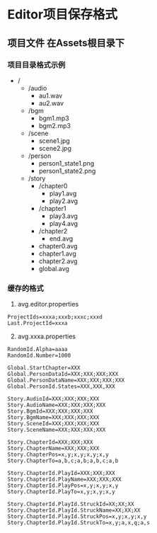# Editor项目保存格式

## 项目文件 在Assets根目录下
### 项目目录格式示例
- /
    - /audio
        - au1.wav
        - au2.wav
    - /bgm
        - bgm1.mp3
        - bgm2.mp3
    - /scene
        - scene1.jpg
        - scene2.jpg
    - /person
        - person1_state1.png
        - person1_state2.png
    - /story
        - /chapter0
            - play1.avg
            - play2.avg
        - /chapter1
            - play3.avg
            - play4.avg
        - /chapter2
            - end.avg
        - chapter0.avg
        - chapter1.avg
        - chapter2.avg
        - global.avg

### 缓存的格式
1. avg.editor.properties
```
ProjectIds=xxxa;xxxb;xxxc;xxxd
Last.ProjectId=xxxa
```

2. avg.xxxa.properties
```
RandomId.Alpha=aaaa
RandomId.Number=1000

Global.StartChapter=XXX
Global.PersonDataId=XXX;XXX;XXX;XXX
Global.PersonDataName=XXX;XXX;XXX;XXX
Global.PersonId.States=XXX,XXX,XXX

Story.AudioId=XXX;XXX;XXX;XXX
Story.AudioName=XXX;XXX;XXX;XXX
Story.BgmId=XXX;XXX;XXX;XXX
Story.BgmName=XXX;XXX;XXX;XXX
Story.SceneId=XXX;XXX;XXX;XXX
Story.SceneName=XXX;XXX;XXX;XXX

Story.ChapterId=XXX;XXX;XXX
Story.ChapterName=XXX;XXX;XXX
Story.ChapterPos=x,y;x,y;x,y;x,y
Story.ChapterTo=a,b,c;a,b;a,b,c;a,b

Story.ChapterId.PlayId=XXX;XXX;XXX
Story.ChapterId.PlayName=XXX;XXX;XXX
Story.ChapterId.PlayPos=x,y;x,y;x,y
Story.ChapterId.PlayTo=x,y;x,y;x,y

Story.ChapterId.PlayId.StruckId=XX;XX;XX
Story.ChapterId.PlayId.StruckName=XX;XX;XX
Story.ChapterId.PlayId.StruckPos=x,y;x,y;x,y
Story.ChapterId.PlayId.StruckTo=x,y;a,x,q;a,s

```